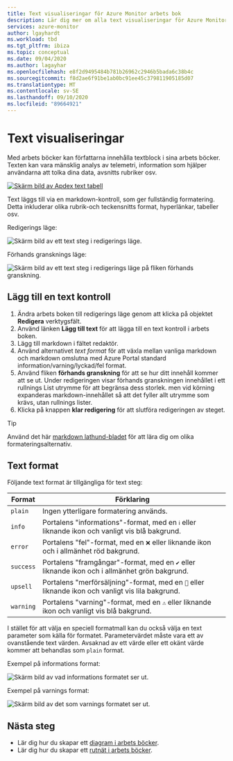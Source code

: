 ```yaml
---
title: Text visualiseringar för Azure Monitor arbets bok
description: Lär dig mer om alla text visualiseringar för Azure Monitor boken.
services: azure-monitor
author: lgayhardt
ms.workload: tbd
ms.tgt_pltfrm: ibiza
ms.topic: conceptual
ms.date: 09/04/2020
ms.author: lagayhar
ms.openlocfilehash: e8f2d9495484b781b26962c2946b5bada6c38b4c
ms.sourcegitcommit: f8d2ae6f91be1ab0bc91ee45c379811905185d07
ms.translationtype: MT
ms.contentlocale: sv-SE
ms.lasthandoff: 09/10/2020
ms.locfileid: "89664921"
---
```

# <a name="text-visualizations"></a>Text visualiseringar

Med arbets böcker kan författarna innehålla textblock i sina arbets böcker. Texten kan vara mänsklig analys av telemetri, information som hjälper användarna att tolka dina data, avsnitts rubriker osv.

[![Skärm bild av Apdex text tabell](./media/workbooks-text-visualizations/apdex.png)](./media/workbooks-text-visualizations/apdex.png#lightbox)

Text läggs till via en markdown-kontroll, som ger fullständig formatering. Detta inkluderar olika rubrik-och teckensnitts format, hyperlänkar, tabeller osv.

Redigerings läge:

![Skärm bild av ett text steg i redigerings läge.](./media/workbooks-text-visualizations/text-edit-mode.png)

Förhands gransknings läge:

![Skärm bild av ett text steg i redigerings läge på fliken förhands granskning.](./media/workbooks-text-visualizations/text-edit-mode-preview.png)

## <a name="add-a-text-control"></a>Lägg till en text kontroll

1. Ändra arbets boken till redigerings läge genom att klicka på objektet **Redigera** verktygsfält.
2. Använd länken **Lägg till text** för att lägga till en text kontroll i arbets boken.
3. Lägg till markdown i fältet redaktör.
4. Använd alternativet *text format* för att växla mellan vanliga markdown och markdown omslutna med Azure Portal standard information/varning/lyckad/fel format.
5. Använd fliken **förhands granskning** för att se hur ditt innehåll kommer att se ut. Under redigeringen visar förhands granskningen innehållet i ett rullnings List utrymme för att begränsa dess storlek. men vid körning expanderas markdown-innehållet så att det fyller allt utrymme som krävs, utan rullnings lister.
6. Klicka på knappen **klar redigering** för att slutföra redigeringen av steget.

> [!TIP]
> Använd det här [markdown lathund-bladet](https://github.com/adam-p/markdown-here/wiki/Markdown-Cheatsheet) för att lära dig om olika formateringsalternativ.

## <a name="text-styles"></a>Text format

Följande text format är tillgängliga för text steg:

| Format     | Förklaring                                                                               |
|-----------|-------------------------------------------------------------------------------------------|
| `plain`   | Ingen ytterligare formatering används.                                                      |
| `info`    | Portalens "informations"-format, med en  `ℹ` eller liknande ikon och vanligt vis blå bakgrund.      |
| `error`   | Portalens "fel"-format, med en `❌` eller liknande ikon och i allmänhet röd bakgrund.     |
| `success` | Portalens "framgångar"-format, med en `✔` eller liknande ikon och i allmänhet grön bakgrund.  |
| `upsell`  | Portalens "merförsäljning"-format, med en `🚀` eller liknande ikon och vanligt vis lila bakgrund. |
| `warning` | Portalens "varning"-format, med en `⚠` eller liknande ikon och vanligt vis blå bakgrund.   |

I stället för att välja en speciell formatmall kan du också välja en text parameter som källa för formatet. Parametervärdet måste vara ett av ovanstående text värden. Avsaknad av ett värde eller ett okänt värde kommer att behandlas som `plain` format.

Exempel på informations format:

![Skärm bild av vad informations formatet ser ut.](./media/workbooks-text-visualizations/text-preview-info-style.png)

Exempel på varnings format:

![Skärm bild av det som varnings formatet ser ut.](./media/workbooks-text-visualizations/text-warning-style.png)

## <a name="next-steps"></a>Nästa steg

* Lär dig hur du skapar ett [diagram i arbets böcker](workbooks-chart-visualizations.md).
* Lär dig hur du skapar ett [rutnät i arbets böcker](workbooks-grid-visualizations.md).
